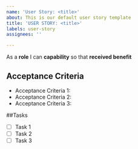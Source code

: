 ```yaml
---
name: 'User Story: <title>'
about: This is our default user story template
title: 'USER STORY: <title>'
labels: user-story
assignees: ''

---
```


As a **role** I can **capability** so that **received benefit**

## Acceptance Criteria
- Acceptance Criteria 1:
- Acceptance Criteria 2:
- Acceptance Criteria 3:

##Tasks
- [ ] Task 1
- [ ] Task 2
- [ ] Task 3
